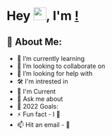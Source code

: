 # Hey <img src="https://github.com/DSC-IIT-GOA/Git-Github-Hacktoberfest-Session/new/main/Fire%20Fighters%20of%20GitHub/SarthakChoudhary.md" width="29">, I'm [<Sarthak Choudhary>!](https://github.com/Cenult)
  
  ## 💫 About Me:

- 🌱 I’m currently learning 
- 👯 I’m looking to collaborate on 
- 🤝 I’m looking for help with 
- 🛠 I'm intrested in 
- 🤖 I'm Current 
- 💬 Ask me about 
- 🥅 2022 Goals: 
- ⚡ Fun fact - I 💖 
- 📫 Hit an email - 📧 

